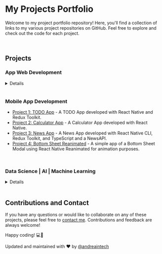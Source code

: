 # My Projects Portfolio

Welcome to my project portfolio repository! Here, you'll find a collection of links to my various project repositories on GitHub. Feel free to explore and check out the code for each project.

<br>

## Projects

### App Web Development

<details>
Coming soon 😳
</details>

<br>

### Mobile App Development

- [Project 1: TODO App](https://github.com/andreaintech/todo-app-redux-react-native) - A TODO App developed with React Native and Redux Toolkit.
- [Project 2: Calculator App](https://github.com/andreaintech/React-Native-Calculator) - A Calculator App developed with React Native.
- [Project 3: News App](https://github.com/andreaintech/News-App-React-Native) - A News App developed with React Native CLI, Redux Toolkit, and TypeScript and a NewsAPI.
- [Project 4: Bottom Sheet Reanimated](https://github.com/andreaintech/bottom-sheet-reanimated) - A simple app of a Bottom Sheet Modal using React Native Reanimated for animation purposes.

<br>

### Data Science | AI | Machine Learning

<details>
Coming soon 😳
</details>

<br>

## Contributions and Contact

If you have any questions or would like to collaborate on any of these projects, please feel free to [contact me](mailto:adasilvapdev@gmail.com). Contributions and feedback are always welcome!

Happy coding! 💻🚀

Updated and maintained with ❤️ by [@andreaintech](https://andreaintech.github.io/web/)
